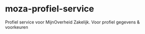 # moza-profiel-service
Profiel service voor MijnOverheid Zakelijk. Voor profiel gegevens &amp; voorkeuren
